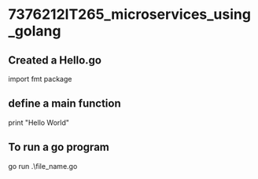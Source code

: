 # 7376212IT265_microservices_using_golang

## Created a Hello.go
import fmt package
## define a main function
print "Hello World"
## To run a go program 
go run .\file_name.go
